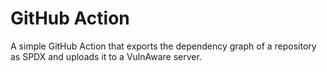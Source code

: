 # GitHub Action

A simple GitHub Action that exports the dependency graph of a repository as SPDX and uploads it to a VulnAware server.
